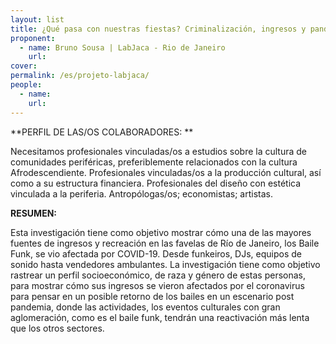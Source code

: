 ```yaml
---
layout: list
title: ¿Qué pasa con nuestras fiestas? Criminalización, ingresos y pandemia. La realidad y el futuro de los Bailes Funk y quién los produce.
proponent:
  - name: Bruno Sousa | LabJaca - Rio de Janeiro
    url: 
cover: 
permalink: /es/projeto-labjaca/
people:
  - name: 
    url: 
---
```


**PERFIL DE LAS/OS COLABORADORES: **
  
Necesitamos profesionales vinculadas/os a estudios sobre la cultura de comunidades periféricas, preferiblemente relacionados con la cultura Afrodescendiente. Profesionales vinculadas/os a la producción cultural, así como a su estructura financiera. Profesionales del diseño con estética vinculada a la periferia. Antropólogas/os; economistas; artistas.  

**RESUMEN:**
  
Esta investigación tiene como objetivo mostrar cómo una de las mayores fuentes de ingresos y recreación en las favelas de Río de Janeiro, los Baile Funk, se vio afectada por COVID-19. Desde funkeiros, DJs, equipos de sonido hasta vendedores ambulantes. La investigación tiene como objetivo rastrear un perfil socioeconómico, de raza y género de estas personas, para mostrar cómo sus ingresos se vieron afectados por el coronavirus para pensar en un posible retorno de los bailes en un escenario post pandemia, donde las actividades, los eventos culturales con gran aglomeración, como es el baile funk, tendrán una reactivación más lenta que los otros sectores.
